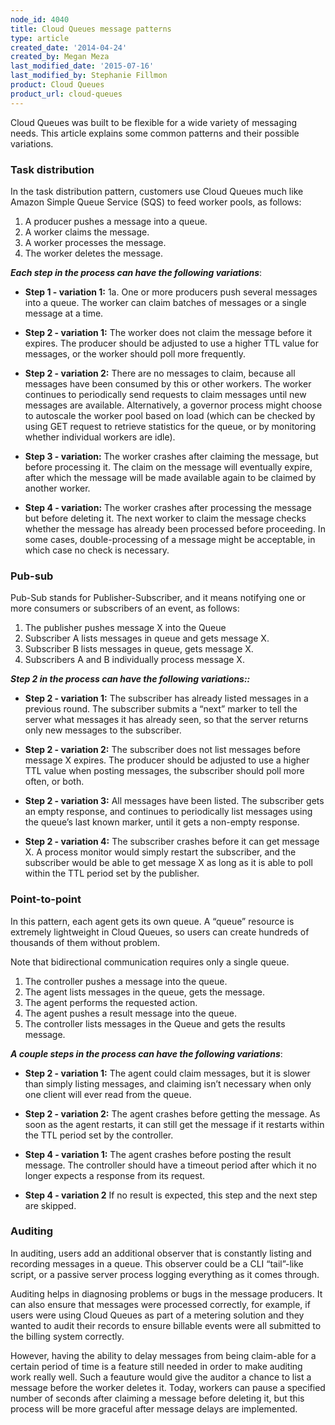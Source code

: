 ```yaml
---
node_id: 4040
title: Cloud Queues message patterns
type: article
created_date: '2014-04-24'
created_by: Megan Meza
last_modified_date: '2015-07-16'
last_modified_by: Stephanie Fillmon
product: Cloud Queues
product_url: cloud-queues
---
```


Cloud Queues was built to be flexible for a wide variety of messaging
needs.  This article explains some common patterns and their possible
variations.

### Task distribution

In the task distribution pattern, customers use Cloud Queues much like
Amazon Simple Queue Service (SQS) to feed worker pools, as follows:

1. A producer pushes a message into a queue.
2. A worker claims the message.
3. A worker processes the message.
4. The worker deletes the message.

***Each step in the process can have the following variations***:

- **Step 1 - variation 1:** 1a. One or more producers push several messages into a queue. The worker
  can claim batches of messages or a single message at a time.


- **Step 2 - variation 1:** The worker does not claim the message before it expires. The
  producer should be adjusted to use a higher TTL value for messages, or
  the worker should poll more frequently.


- **Step 2 - variation 2:** There are no messages to claim, because all messages have been
  consumed by this or other workers. The worker continues to periodically send requests to claim messages until new messages are
  available. Alternatively, a governor process might choose to autoscale the worker pool based on load (which can be checked by using
  GET request to retrieve statistics for the queue, or by monitoring whether individual workers are idle).


- **Step 3 - variation:** The worker crashes after claiming the message, but before processing
  it. The claim on the message will eventually expire, after which the
  message will be made available again to be claimed by another worker.


- **Step 4 - variation:** The worker crashes after processing the message but before deleting
  it. The next worker to claim the message checks whether the message has
  already been processed before proceeding. In some cases, 
  double-processing of a message might be acceptable, in which case no
  check is necessary.

### Pub-sub

Pub-Sub stands for Publisher-Subscriber, and it means notifying one or
more consumers or subscribers of an event, as follows:

1. The publisher pushes message X into the Queue
2. Subscriber A lists messages in queue and gets message X.
3. Subscriber B lists messages in queue, gets message X.
4. Subscribers A and B individually process message X.

***Step 2 in the process can have the following variations::***

- **Step 2 - variation 1:** The subscriber has already listed messages in a previous round. The
  subscriber submits a &ldquo;next&rdquo; marker to tell the server what messages it
  has already seen, so that the server returns only new
  messages to the subscriber.

- **Step 2 - variation 2:** The subscriber does not list messages before message X expires. The
  producer should be adjusted to use a higher TTL value when posting
  messages, the subscriber should poll more often, or both.

- **Step 2 - variation 3:** All messages have been listed. The subscriber gets an empty
  response, and continues to periodically list messages using the queue&rsquo;s
  last known marker, until it gets a non-empty response.

- **Step 2 - variation 4:** The subscriber crashes before it can get message X. A process
  monitor would simply restart the subscriber, and the subscriber would be able to get 
  message X as long as it is able to poll within the TTL period set by the publisher.


### Point-to-point

In this pattern, each agent gets its own queue. A &ldquo;queue&rdquo; resource is
extremely lightweight in Cloud Queues, so users can create hundreds of
thousands of them without problem.

Note that bidirectional communication requires only a single queue.

1. The controller pushes a message into the queue.
2. The agent lists messages in the queue, gets the message.
3. The agent performs the requested action.
4. The agent pushes a result message into the queue.
5. The controller lists messages in the Queue and gets the results
message.

***A couple steps in the process can have the following variations***:

- **Step 2 - variation 1:** The agent could claim messages, but it is slower than simply listing
  messages, and claiming isn&rsquo;t necessary when only one client will ever
  read from the queue.


- **Step 2 - variation 2:** The agent crashes before getting the message. As soon as the agent
   restarts, it can still get the message if it restarts within the TTL 
   period set by the controller.


- **Step 4 - variation 1:** The agent crashes before posting the result message. The controller
  should have a timeout period after which it no longer expects a response
  from its request.


- **Step 4 - variation 2** If no result is expected, this step and the next step are skipped.

### Auditing

In auditing, users add an additional observer that is constantly listing
and recording messages in a queue. This observer could be a CLI
&ldquo;tail&rdquo;-like script, or a passive server process logging everything as it
comes through.

Auditing helps in diagnosing problems or bugs in the message producers.
It can also ensure that messages were processed correctly, for example,
if users were using Cloud Queues as part of a metering solution and they
wanted to audit their records to ensure billable events were all
submitted to the billing system correctly.

However, having the ability to delay messages from being claim-able for
a certain period of time is a feature still needed in order to make
auditing work really well. Such a feauture would give the auditor a
chance to list a message before the worker deletes it. Today, workers
can pause a specified number of seconds after claiming a message before
deleting it, but this process will be more graceful after message delays
are implemented.

